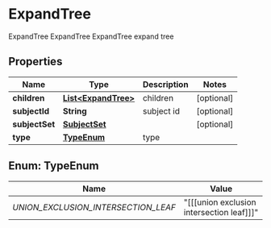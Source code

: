

# ExpandTree

ExpandTree ExpandTree ExpandTree expand tree

## Properties

Name | Type | Description | Notes
------------ | ------------- | ------------- | -------------
**children** | [**List&lt;ExpandTree&gt;**](ExpandTree.md) | children |  [optional]
**subjectId** | **String** | subject id |  [optional]
**subjectSet** | [**SubjectSet**](SubjectSet.md) |  |  [optional]
**type** | [**TypeEnum**](#TypeEnum) | type | 



## Enum: TypeEnum

Name | Value
---- | -----
_UNION_EXCLUSION_INTERSECTION_LEAF_ | &quot;[[[union exclusion intersection leaf]]]&quot;



